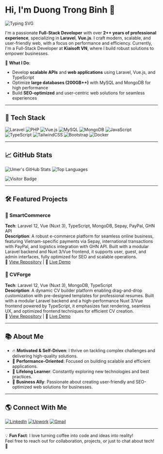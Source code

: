 # Hi, I'm Duong Trong Binh 👋

![Typing SVG](https://readme-typing-svg.herokuapp.com?font=Fira+Code&size=24&color=1E90FF&lines=Full-Stack+Developer;Building+Scalable+Web+&+Desktop+Apps)

I'm a passionate **Full-Stack Developer** with over **2++ years of professional experience**, specializing in **Laravel**, **Vue.js**. I craft modern, scalable, and user-friendly web, with a focus on performance and efficiency. Currently, I'm a Full-Stack Developer at **Kiaisoft VN**, where I build robust solutions to empower businesses.

🌟 **What I Do**:
- Develop **scalable APIs** and **web applications** using Laravel, Vue.js, and TypeScript
- Optimize **large databases (200GB++)** with MySQL and MongoDB for high performance
- Build **SEO-optimized** and user-centric web solutions for seamless experiences

---

## 🚀 Tech Stack

![Laravel](https://img.shields.io/badge/Laravel-FF2D20?style=flat-square&logo=laravel&logoColor=white)
![PHP](https://img.shields.io/badge/PHP-777BB4?style=flat-square&logo=php&logoColor=white)
![Vue.js](https://img.shields.io/badge/Vue.js-4FC08D?style=flat-square&logo=vue.js&logoColor=white)
![MySQL](https://img.shields.io/badge/MySQL-4479A1?style=flat-square&logo=mysql&logoColor=white)
![MongoDB](https://img.shields.io/badge/MongoDB-47A248?style=flat-square&logo=mongodb&logoColor=white)
![JavaScript](https://img.shields.io/badge/JavaScript-F7DF1E?style=flat-square&logo=javascript&logoColor=black)
![TypeScript](https://img.shields.io/badge/TypeScript-3178C6?style=flat-square&logo=typescript&logoColor=white)
![TailwindCSS](https://img.shields.io/badge/TailwindCSS-38B2AC?style=flat-square&logo=tailwind-css&logoColor=white)
![Bootstrap](https://img.shields.io/badge/Bootstrap-7952B3?style=flat-square&logo=bootstrap&logoColor=white)
![Docker](https://img.shields.io/badge/Docker-2496ED?style=flat-square&logo=docker&logoColor=white)

---

## 📈 GitHub Stats

![Umer's GitHub Stats](https://github-readme-stats.vercel.app/api?username=duongtrongbinh&show_icons=true&theme=radical)
![Top Languages](https://github-readme-stats.vercel.app/api/top-langs/?username=duongtrongbinh&layout=compact&theme=radical)

![Visitor Badge](https://visitor-badge.laobi.icu/badge?page_id=duongtrongbinh.duongtrongbinh)

---

## 🛠 Featured Projects

### 🛒 SmartCommerce
**Tech**: Laravel 12, Vue (Nuxt 3), TypeScript, MongoDB, Sepay, PayPal, GHN API  
**Description**: A robust e-commerce platform for seamless online business, featuring Vietnam-specific payments via Sepay,
 international transactions with PayPal, and logistics integration with GHN API. 
 Built with a modular Laravel backend and Nuxt 3/Vue frontend, it supports user, guest, and admin interfaces, 
 fully optimized for SEO and scalable operations.  
🔗 [View Repository](https://github.com/duongtrongbinh/smartcommerce) | 🔗 [Live Demo](https://smartcommerce.example.com)

### 📄 CVForge
**Tech**: Laravel 12, Vue (Nuxt 3), MongoDB, TypeScript  
**Description**: A dynamic CV builder platform enabling drag-and-drop customization with pre-designed templates for professional resumes. 
Built with a modular Laravel backend and a high-performance Nuxt 3/Vue frontend powered by TypeScript, 
it emphasizes fast rendering, seamless UX, and optimized frontend techniques for efficient CV creation.  
🔗 [View Repository](https://github.com/duongtrongbinh/cvforge) | 🔗 [Live Demo](https://cvforge.example.com)

---

## 📚 About Me

- 🔥 **Motivated & Self-Driven**: I thrive on tackling complex challenges and delivering high-quality solutions.
- 🚀 **Performance-Oriented**: Focused on building scalable and efficient applications.
- 🧠 **Lifelong Learner**: Constantly exploring new technologies and best practices.
- 💬 **Business Ally**: Passionate about creating user-friendly and SEO-optimized web solutions for businesses.

---

## 🌎 Connect With Me

[![LinkedIn](https://img.shields.io/badge/LinkedIn-0077B5?style=flat-square&logo=linkedin&logoColor=white)](https://linkedin.com/in/trongbinh251223)
[![Upwork](https://img.shields.io/badge/Upwork-6FDA44?style=flat-square&logo=upwork&logoColor=white)](https://upwork.com/freelancers/yourusername)
[![Gmail](https://img.shields.io/badge/Gmail-D14836?style=flat-square&logo=gmail&logoColor=white)](mailto:trongbinh251223@gmail.com)

---

💡 **Fun Fact**: I love turning coffee into code and ideas into reality!  
Feel free to reach out for collaboration, projects, or just to chat about tech! 🚀
